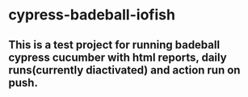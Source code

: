 # cypress-badeball-iofish

## This is a test project for running badeball cypress cucumber with html reports, daily runs(currently diactivated) and action run on push.
